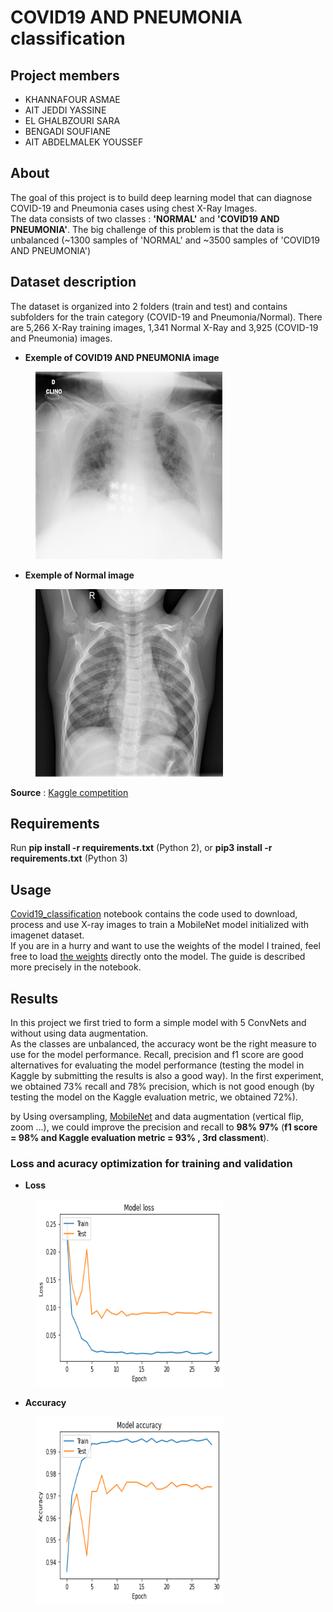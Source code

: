 # COVID19 AND PNEUMONIA classification

## Project members 

* KHANNAFOUR ASMAE
* AIT JEDDI YASSINE
* EL GHALBZOURI SARA
* BENGADI SOUFIANE
* AIT ABDELMALEK YOUSSEF
## About

The goal of this project is to build deep learning model that can diagnose COVID-19 and Pneumonia cases using chest X-Ray Images.  
The data consists of two classes : **'NORMAL'** and **'COVID19 AND PNEUMONIA'**. The big challenge of this problem is that the data is unbalanced  (~1300 samples of 'NORMAL' and ~3500 samples of 'COVID19 AND PNEUMONIA')

## Dataset description
The dataset is organized into 2 folders (train and test) and contains subfolders for the train category (COVID-19 and Pneumonia/Normal). There are 5,266 X-Ray training images, 1,341 Normal X-Ray and 3,925 (COVID-19 and Pneumonia) images.
* **Exemple of COVID19 AND PNEUMONIA image**
<figure>
    <img src="https://github.com/Altimis/COVID19-AND-PNEUMONIA-CLASSIFICATION/blob/master/images/covid.jpeg"  title="COVID19 AND PNEUMONIA"  width="300" height="300"/>
</figure>  

* **Exemple of Normal image**

<figure>
    <img src="https://github.com/Altimis/COVID19-AND-PNEUMONIA-CLASSIFICATION/blob/master/images/normal.jpeg"  title="Normal"   width="300" height="300"/>
</figure>  

**Source** : [Kaggle competition](https://www.kaggle.com/c/deep-learning-competition-cs-2020) 

## Requirements

Run **pip install -r requirements.txt** (Python 2), or **pip3 install -r requirements.txt** (Python 3)  

## Usage

[Covid19_classification](https://github.com/Altimis/COVID19-AND-PNEUMONIA-CLASSIFICATION/blob/master/Covid19_classification.ipynb) notebook contains the code used to download, process and use X-ray images to train a MobileNet model initialized with imagenet dataset.  
If you are in a hurry and want to use the weights of the model I trained, feel free to load [the weights](https://github.com/Altimis/COVID19-AND-PNEUMONIA-CLASSIFICATION/blob/master/best_weights.hdf5) directly onto the model. The guide is described more precisely in the notebook. 

## Results

In this project we first tried to form a simple model with 5 ConvNets and without using data augmentation.  
As the classes are unbalanced, the accuracy wont be the right measure to use for the model performance. Recall, precision and f1 score are good alternatives for evaluating the model performance (testing the model in Kaggle by submitting the results is also a good way). In the first experiment, we obtained 73% recall and 78% precision, which is not good enough (by testing the model on the Kaggle evaluation metric, we obtained 72%).  
  
  by Using oversampling, [MobileNet](https://keras.io/api/applications/mobilenet/) and data augmentation (vertical flip, zoom ...), we could improve the precision and recall to **98%** **97%** (**f1 score = 98% and Kaggle evaluation metric = 93% , 3rd classment**).
  
###  Loss and acuracy optimization for training and validation

* **Loss**
<figure>
    <img src="https://github.com/Altimis/COVID19-AND-PNEUMONIA-CLASSIFICATION/blob/master/images/loss.png"  title="Loss function"  width="300" height="300"/>
</figure>  

* **Accuracy**
<figure>
    <img src="https://github.com/Altimis/COVID19-AND-PNEUMONIA-CLASSIFICATION/blob/master/images/accuracy.png"  title="Accuracy"  width="300" height="300"/>
</figure>  
